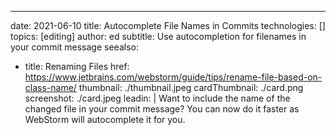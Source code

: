 ---
date: 2021-06-10
title: Autocomplete File Names in Commits
technologies: []
topics: [editing]
author: ed
subtitle: Use autocompletion for filenames in your commit message
seealso:
- title: Renaming Files
  href: https://www.jetbrains.com/webstorm/guide/tips/rename-file-based-on-class-name/
thumbnail: ./thumbnail.jpeg
cardThumbnail: ./card.png
screenshot: ./card.jpeg
leadin: |
  Want to include the name of the changed file in your commit message? You can now do it faster as WebStorm will autocomplete it for you.
